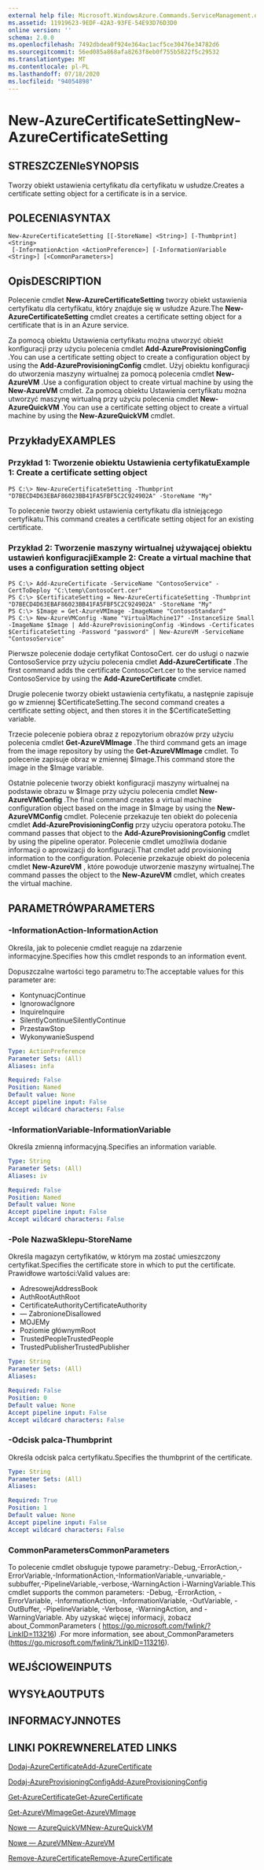 ```yaml
---
external help file: Microsoft.WindowsAzure.Commands.ServiceManagement.dll-Help.xml
ms.assetid: 11919623-9EDF-42A3-93FE-54E93D76D3D0
online version: ''
schema: 2.0.0
ms.openlocfilehash: 7492dbdea0f924e364ac1acf5ce30476e34782d6
ms.sourcegitcommit: 56ed085a868afa8263f8eb0f755b5822f5c29532
ms.translationtype: MT
ms.contentlocale: pl-PL
ms.lasthandoff: 07/18/2020
ms.locfileid: "94054898"
---
```

# <span data-ttu-id="15443-101">New-AzureCertificateSetting</span><span class="sxs-lookup"><span data-stu-id="15443-101">New-AzureCertificateSetting</span></span>

## <span data-ttu-id="15443-102">STRESZCZENIe</span><span class="sxs-lookup"><span data-stu-id="15443-102">SYNOPSIS</span></span>
<span data-ttu-id="15443-103">Tworzy obiekt ustawienia certyfikatu dla certyfikatu w usłudze.</span><span class="sxs-lookup"><span data-stu-id="15443-103">Creates a certificate setting object for a certificate is in a service.</span></span>

## <span data-ttu-id="15443-104">POLECENIA</span><span class="sxs-lookup"><span data-stu-id="15443-104">SYNTAX</span></span>

```
New-AzureCertificateSetting [[-StoreName] <String>] [-Thumbprint] <String>
 [-InformationAction <ActionPreference>] [-InformationVariable <String>] [<CommonParameters>]
```

## <span data-ttu-id="15443-105">Opis</span><span class="sxs-lookup"><span data-stu-id="15443-105">DESCRIPTION</span></span>
<span data-ttu-id="15443-106">Polecenie cmdlet **New-AzureCertificateSetting** tworzy obiekt ustawienia certyfikatu dla certyfikatu, który znajduje się w usłudze Azure.</span><span class="sxs-lookup"><span data-stu-id="15443-106">The **New-AzureCertificateSetting** cmdlet creates a certificate setting object for a certificate that is in an Azure service.</span></span>

<span data-ttu-id="15443-107">Za pomocą obiektu Ustawienia certyfikatu można utworzyć obiekt konfiguracji przy użyciu polecenia cmdlet **Add-AzureProvisioningConfig** .</span><span class="sxs-lookup"><span data-stu-id="15443-107">You can use a certificate setting object to create a configuration object by using the **Add-AzureProvisioningConfig** cmdlet.</span></span>
<span data-ttu-id="15443-108">Użyj obiektu konfiguracji do utworzenia maszyny wirtualnej za pomocą polecenia cmdlet **New-AzureVM** .</span><span class="sxs-lookup"><span data-stu-id="15443-108">Use a configuration object to create virtual machine by using the **New-AzureVM** cmdlet.</span></span>
<span data-ttu-id="15443-109">Za pomocą obiektu Ustawienia certyfikatu można utworzyć maszynę wirtualną przy użyciu polecenia cmdlet **New-AzureQuickVM** .</span><span class="sxs-lookup"><span data-stu-id="15443-109">You can use a certificate setting object to create a virtual machine by using the **New-AzureQuickVM** cmdlet.</span></span>

## <span data-ttu-id="15443-110">Przykłady</span><span class="sxs-lookup"><span data-stu-id="15443-110">EXAMPLES</span></span>

### <span data-ttu-id="15443-111">Przykład 1: Tworzenie obiektu Ustawienia certyfikatu</span><span class="sxs-lookup"><span data-stu-id="15443-111">Example 1: Create a certificate setting object</span></span>
```
PS C:\> New-AzureCertificateSetting -Thumbprint "D7BECD4D63EBAF86023BB41FA5FBF5C2C924902A" -StoreName "My"
```

<span data-ttu-id="15443-112">To polecenie tworzy obiekt ustawienia certyfikatu dla istniejącego certyfikatu.</span><span class="sxs-lookup"><span data-stu-id="15443-112">This command creates a certificate setting object for an existing certificate.</span></span>

### <span data-ttu-id="15443-113">Przykład 2: Tworzenie maszyny wirtualnej używającej obiektu ustawień konfiguracji</span><span class="sxs-lookup"><span data-stu-id="15443-113">Example 2: Create a virtual machine that uses a configuration setting object</span></span>
```
PS C:\> Add-AzureCertificate -ServiceName "ContosoService" -CertToDeploy "C:\temp\ContosoCert.cer"
PS C:\> $CertificateSetting = New-AzureCertificateSetting -Thumbprint "D7BECD4D63EBAF86023BB41FA5FBF5C2C924902A" -StoreName "My" 
PS C:\> $Image = Get-AzureVMImage -ImageName "ContosoStandard"
PS C:\> New-AzureVMConfig -Name "VirtualMachine17" -InstanceSize Small -ImageName $Image | Add-AzureProvisioningConfig -Windows -Certificates $CertificateSetting -Password "password" | New-AzureVM -ServiceName "ContosoService"
```

<span data-ttu-id="15443-114">Pierwsze polecenie dodaje certyfikat ContosoCert. cer do usługi o nazwie ContosoService przy użyciu polecenia cmdlet **Add-AzureCertificate** .</span><span class="sxs-lookup"><span data-stu-id="15443-114">The first command adds the certificate ContosoCert.cer to the service named ContosoService by using the **Add-AzureCertificate** cmdlet.</span></span>

<span data-ttu-id="15443-115">Drugie polecenie tworzy obiekt ustawienia certyfikatu, a następnie zapisuje go w zmiennej $CertificateSetting.</span><span class="sxs-lookup"><span data-stu-id="15443-115">The second command creates a certificate setting object, and then stores it in the $CertificateSetting variable.</span></span>

<span data-ttu-id="15443-116">Trzecie polecenie pobiera obraz z repozytorium obrazów przy użyciu polecenia cmdlet **Get-AzureVMImage** .</span><span class="sxs-lookup"><span data-stu-id="15443-116">The third command gets an image from the image repository by using the **Get-AzureVMImage** cmdlet.</span></span>
<span data-ttu-id="15443-117">To polecenie zapisuje obraz w zmiennej $Image.</span><span class="sxs-lookup"><span data-stu-id="15443-117">This command store the image in the $Image variable.</span></span>

<span data-ttu-id="15443-118">Ostatnie polecenie tworzy obiekt konfiguracji maszyny wirtualnej na podstawie obrazu w $Image przy użyciu polecenia cmdlet **New-AzureVMConfig** .</span><span class="sxs-lookup"><span data-stu-id="15443-118">The final command creates a virtual machine configuration object based on the image in $Image by using the **New-AzureVMConfig** cmdlet.</span></span>
<span data-ttu-id="15443-119">Polecenie przekazuje ten obiekt do polecenia cmdlet **Add-AzureProvisioningConfig** przy użyciu operatora potoku.</span><span class="sxs-lookup"><span data-stu-id="15443-119">The command passes that object to the **Add-AzureProvisioningConfig** cmdlet by using the pipeline operator.</span></span>
<span data-ttu-id="15443-120">Polecenie cmdlet umożliwia dodanie informacji o aprowizacji do konfiguracji.</span><span class="sxs-lookup"><span data-stu-id="15443-120">That cmdlet add provisioning information to the configuration.</span></span>
<span data-ttu-id="15443-121">Polecenie przekazuje obiekt do polecenia cmdlet **New-AzureVM** , które powoduje utworzenie maszyny wirtualnej.</span><span class="sxs-lookup"><span data-stu-id="15443-121">The command passes the object to the **New-AzureVM** cmdlet, which creates the virtual machine.</span></span>

## <span data-ttu-id="15443-122">PARAMETRÓW</span><span class="sxs-lookup"><span data-stu-id="15443-122">PARAMETERS</span></span>

### <span data-ttu-id="15443-123">-InformationAction</span><span class="sxs-lookup"><span data-stu-id="15443-123">-InformationAction</span></span>
<span data-ttu-id="15443-124">Określa, jak to polecenie cmdlet reaguje na zdarzenie informacyjne.</span><span class="sxs-lookup"><span data-stu-id="15443-124">Specifies how this cmdlet responds to an information event.</span></span>

<span data-ttu-id="15443-125">Dopuszczalne wartości tego parametru to:</span><span class="sxs-lookup"><span data-stu-id="15443-125">The acceptable values for this parameter are:</span></span>

- <span data-ttu-id="15443-126">Kontynuacj</span><span class="sxs-lookup"><span data-stu-id="15443-126">Continue</span></span>
- <span data-ttu-id="15443-127">Ignorować</span><span class="sxs-lookup"><span data-stu-id="15443-127">Ignore</span></span>
- <span data-ttu-id="15443-128">Inquire</span><span class="sxs-lookup"><span data-stu-id="15443-128">Inquire</span></span>
- <span data-ttu-id="15443-129">SilentlyContinue</span><span class="sxs-lookup"><span data-stu-id="15443-129">SilentlyContinue</span></span>
- <span data-ttu-id="15443-130">Przestaw</span><span class="sxs-lookup"><span data-stu-id="15443-130">Stop</span></span>
- <span data-ttu-id="15443-131">Wykonywanie</span><span class="sxs-lookup"><span data-stu-id="15443-131">Suspend</span></span>

```yaml
Type: ActionPreference
Parameter Sets: (All)
Aliases: infa

Required: False
Position: Named
Default value: None
Accept pipeline input: False
Accept wildcard characters: False
```

### <span data-ttu-id="15443-132">-InformationVariable</span><span class="sxs-lookup"><span data-stu-id="15443-132">-InformationVariable</span></span>
<span data-ttu-id="15443-133">Określa zmienną informacyjną.</span><span class="sxs-lookup"><span data-stu-id="15443-133">Specifies an information variable.</span></span>

```yaml
Type: String
Parameter Sets: (All)
Aliases: iv

Required: False
Position: Named
Default value: None
Accept pipeline input: False
Accept wildcard characters: False
```

### <span data-ttu-id="15443-134">-Pole NazwaSklepu</span><span class="sxs-lookup"><span data-stu-id="15443-134">-StoreName</span></span>
<span data-ttu-id="15443-135">Określa magazyn certyfikatów, w którym ma zostać umieszczony certyfikat.</span><span class="sxs-lookup"><span data-stu-id="15443-135">Specifies the certificate store in which to put the certificate.</span></span>
<span data-ttu-id="15443-136">Prawidłowe wartości:</span><span class="sxs-lookup"><span data-stu-id="15443-136">Valid values are:</span></span> 

- <span data-ttu-id="15443-137">Adresowej</span><span class="sxs-lookup"><span data-stu-id="15443-137">AddressBook</span></span>
- <span data-ttu-id="15443-138">AuthRoot</span><span class="sxs-lookup"><span data-stu-id="15443-138">AuthRoot</span></span>
- <span data-ttu-id="15443-139">CertificateAuthority</span><span class="sxs-lookup"><span data-stu-id="15443-139">CertificateAuthority</span></span>
- <span data-ttu-id="15443-140">— Zabronione</span><span class="sxs-lookup"><span data-stu-id="15443-140">Disallowed</span></span>
- <span data-ttu-id="15443-141">MOJE</span><span class="sxs-lookup"><span data-stu-id="15443-141">My</span></span>
- <span data-ttu-id="15443-142">Poziomie głównym</span><span class="sxs-lookup"><span data-stu-id="15443-142">Root</span></span>
- <span data-ttu-id="15443-143">TrustedPeople</span><span class="sxs-lookup"><span data-stu-id="15443-143">TrustedPeople</span></span>
- <span data-ttu-id="15443-144">TrustedPublisher</span><span class="sxs-lookup"><span data-stu-id="15443-144">TrustedPublisher</span></span>

```yaml
Type: String
Parameter Sets: (All)
Aliases: 

Required: False
Position: 0
Default value: None
Accept pipeline input: False
Accept wildcard characters: False
```

### <span data-ttu-id="15443-145">-Odcisk palca</span><span class="sxs-lookup"><span data-stu-id="15443-145">-Thumbprint</span></span>
<span data-ttu-id="15443-146">Określa odcisk palca certyfikatu.</span><span class="sxs-lookup"><span data-stu-id="15443-146">Specifies the thumbprint of the certificate.</span></span>

```yaml
Type: String
Parameter Sets: (All)
Aliases: 

Required: True
Position: 1
Default value: None
Accept pipeline input: False
Accept wildcard characters: False
```

### <span data-ttu-id="15443-147">CommonParameters</span><span class="sxs-lookup"><span data-stu-id="15443-147">CommonParameters</span></span>
<span data-ttu-id="15443-148">To polecenie cmdlet obsługuje typowe parametry:-Debug,-ErrorAction,-ErrorVariable,-InformationAction,-InformationVariable,-unvariable,-subbuffer,-PipelineVariable,-verbose,-WarningAction i-WarningVariable.</span><span class="sxs-lookup"><span data-stu-id="15443-148">This cmdlet supports the common parameters: -Debug, -ErrorAction, -ErrorVariable, -InformationAction, -InformationVariable, -OutVariable, -OutBuffer, -PipelineVariable, -Verbose, -WarningAction, and -WarningVariable.</span></span> <span data-ttu-id="15443-149">Aby uzyskać więcej informacji, zobacz about_CommonParameters ( https://go.microsoft.com/fwlink/?LinkID=113216) .</span><span class="sxs-lookup"><span data-stu-id="15443-149">For more information, see about_CommonParameters (https://go.microsoft.com/fwlink/?LinkID=113216).</span></span>

## <span data-ttu-id="15443-150">WEJŚCIOWE</span><span class="sxs-lookup"><span data-stu-id="15443-150">INPUTS</span></span>

## <span data-ttu-id="15443-151">WYSYŁA</span><span class="sxs-lookup"><span data-stu-id="15443-151">OUTPUTS</span></span>

## <span data-ttu-id="15443-152">INFORMACYJN</span><span class="sxs-lookup"><span data-stu-id="15443-152">NOTES</span></span>

## <span data-ttu-id="15443-153">LINKI POKREWNE</span><span class="sxs-lookup"><span data-stu-id="15443-153">RELATED LINKS</span></span>

[<span data-ttu-id="15443-154">Dodaj-AzureCertificate</span><span class="sxs-lookup"><span data-stu-id="15443-154">Add-AzureCertificate</span></span>](./Add-AzureCertificate.md)

[<span data-ttu-id="15443-155">Dodaj-AzureProvisioningConfig</span><span class="sxs-lookup"><span data-stu-id="15443-155">Add-AzureProvisioningConfig</span></span>](./Add-AzureProvisioningConfig.md)

[<span data-ttu-id="15443-156">Get-AzureCertificate</span><span class="sxs-lookup"><span data-stu-id="15443-156">Get-AzureCertificate</span></span>](./Get-AzureCertificate.md)

[<span data-ttu-id="15443-157">Get-AzureVMImage</span><span class="sxs-lookup"><span data-stu-id="15443-157">Get-AzureVMImage</span></span>](./Get-AzureVMImage.md)

[<span data-ttu-id="15443-158">Nowe — AzureQuickVM</span><span class="sxs-lookup"><span data-stu-id="15443-158">New-AzureQuickVM</span></span>](./New-AzureQuickVM.md)

[<span data-ttu-id="15443-159">Nowe — AzureVM</span><span class="sxs-lookup"><span data-stu-id="15443-159">New-AzureVM</span></span>](./New-AzureVM.md)

[<span data-ttu-id="15443-160">Remove-AzureCertificate</span><span class="sxs-lookup"><span data-stu-id="15443-160">Remove-AzureCertificate</span></span>](./Remove-AzureCertificate.md)


